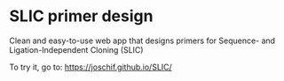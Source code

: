 # SLIC primer design

Clean and easy-to-use web app that designs primers for Sequence- and Ligation-Independent Cloning (SLIC)

To try it, go to: https://joschif.github.io/SLIC/
